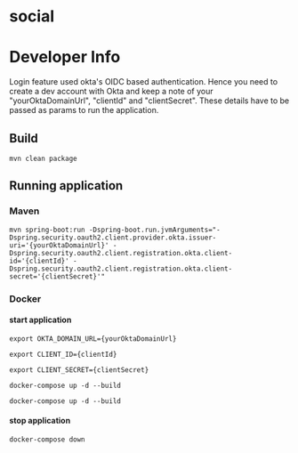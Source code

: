 # social

# Developer Info

Login feature used okta's OIDC based authentication. Hence you need to create a dev account with Okta and keep a note of your "yourOktaDomainUrl", "clientId" and "clientSecret". These details have to be passed as params to run the application.

## Build
```mvn clean package```

## Running application

### Maven
```mvn spring-boot:run -Dspring-boot.run.jvmArguments="-Dspring.security.oauth2.client.provider.okta.issuer-uri='{yourOktaDomainUrl}' -Dspring.security.oauth2.client.registration.okta.client-id='{clientId}' -Dspring.security.oauth2.client.registration.okta.client-secret='{clientSecret}'"```
### Docker
#### start application

```export OKTA_DOMAIN_URL={yourOktaDomainUrl}```

```export CLIENT_ID={clientId}```

```export CLIENT_SECRET={clientSecret}```

```docker-compose up -d --build```

```docker-compose up -d --build```
#### stop application
```docker-compose down```

